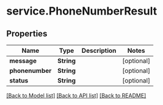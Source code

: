 # service.PhoneNumberResult

## Properties
Name | Type | Description | Notes
------------ | ------------- | ------------- | -------------
**message** | **String** |  | [optional] 
**phonenumber** | **String** |  | [optional] 
**status** | **String** |  | [optional] 

[[Back to Model list]](../README.md#documentation-for-models) [[Back to API list]](../README.md#documentation-for-api-endpoints) [[Back to README]](../README.md)


